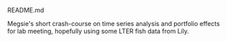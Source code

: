 README.md

Megsie's short crash-course on time series analysis and portfolio effects for lab meeting, hopefully using some LTER fish data from Lily.